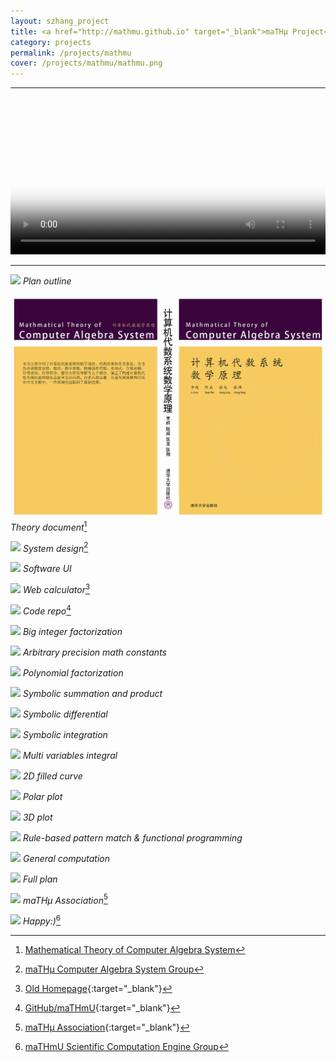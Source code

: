 ```yaml
---
layout: szhang_project
title: <a href="http://mathmu.github.io" target="_blank">maTHμ Project</a>
category: projects
permalink: /projects/mathmu
cover: /projects/mathmu/mathmu.png
---
```


<hr/><video title="software demo" poster="demo.jpg" controls autoplay loop width="100%">
<source src="demo.mp4" type="video/mp4" loop="true" />
<source src="demo.webm" type="video/webm" loop="true" />
</video><hr/>

![](plan_outline.png)
*Plan outline*

[![](/publications/mathematical-theory-of-computer-algebra-system/cover.png)](/publications/mathematical-theory-of-computer-algebra-system)
*Theory document*[^1]

![](system.png)
*System design*[^2]

![](ui.png)
*Software UI*

![](web.png)
*Web calculator*[^3]

![](repo.png)
*Code repo*[^4]

![](factor_integer.png)
*Big integer factorization*

![](math_constant.png)
*Arbitrary precision math constants*

![](factor_polynomial.png)
*Polynomial factorization*

![](sum_product.png)
*Symbolic summation and product*

![](symbolic_differential.png)
*Symbolic differential*

![](symbolic_integration.png)
*Symbolic integration*

![](multi_integral.png)
*Multi variables integral*

![](filled_curve.png)
*2D filled curve*

![](polar_plot.png)
*Polar plot*

![](3d_plot.png)
*3D plot*

![](functional_programming.png)
*Rule-based pattern match & functional programming*

![](general_computation.png)
*General computation*

![](plan.png)
*Full plan*

![](association.jpg)
*maTHμ Association*[^5]

![](happy.jpg)
*Happy:)*[^6]

[^1]: [Mathematical Theory of Computer Algebra System](/publications/mathematical-theory-of-computer-algebra-system)
[^2]: [maTHμ Computer Algebra System Group](/groups/mathmu-computer-algebra-system)
[^3]: [Old Homepage](http://mathmu.github.io/MTCAS/){:target="_blank"}
[^4]: [GitHub/maTHmU](http://github.com/maTHmU){:target="_blank"}
[^5]: [maTHμ Association](http://lab.mu){:target="_blank"}
[^6]: [maTHmU Scientific Computation Engine Group](/groups/mathmu-scientific-computation-engine)